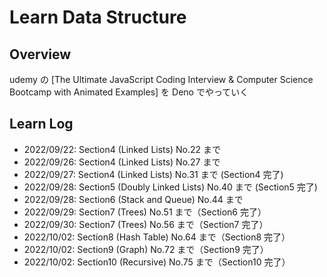 # Learn Data Structure

## Overview

udemy の [The Ultimate JavaScript Coding Interview & Computer Science Bootcamp
with Animated Examples] を Deno でやっていく

## Learn Log

- 2022/09/22: Section4 (Linked Lists) No.22 まで
- 2022/09/26: Section4 (Linked Lists) No.27 まで
- 2022/09/27: Section4 (Linked Lists) No.31 まで (Section4 完了)
- 2022/09/28: Section5 (Doubly Linked Lists) No.40 まで (Section5 完了)
- 2022/09/28: Section6 (Stack and Queue) No.44 まで
- 2022/09/29: Section7 (Trees) No.51 まで（Section6 完了）
- 2022/09/30: Section7 (Trees) No.56 まで（Section7 完了）
- 2022/10/02: Section8 (Hash Table) No.64 まで（Section8 完了）
- 2022/10/02: Section9 (Graph) No.72 まで（Section9 完了）
- 2022/10/02: Section10 (Recursive) No.75 まで（Section10 完了）
